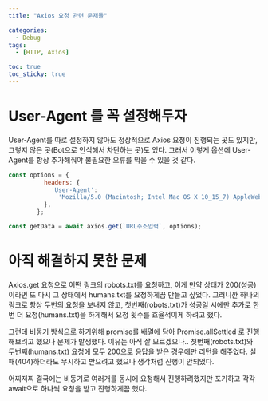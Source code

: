 ```yaml
---
title: "Axios 요청 관련 문제들"

categories:
  - Debug
tags:
  - [HTTP, Axios]

toc: true
toc_sticky: true
---
```


# User-Agent 를 꼭 설정해두자
User-Agent를 따로 설정하지 않아도 정상적으로 Axios 요청이 진행되는 곳도 있지만, 그렇지 않은 곳(Bot으로 인식해서 차단하는 곳)도 있다. 그래서 이렇게 옵션에 User-Agent를 항상 추가해줘야 불필요한 오류를 막을 수 있을 것 같다.

```javascript
const options = {
          headers: {
            'User-Agent':
              'Mozilla/5.0 (Macintosh; Intel Mac OS X 10_15_7) AppleWebKit/537.36 (KHTML, like Gecko) Chrome/103.0.0.0 Safari/537.36',
          },
        };

const getData = await axios.get(`URL주소입력`, options);
```

# 아직 해결하지 못한 문제
Axios.get 요청으로 어떤 링크의 robots.txt를 요청하고, 이게 만약 상태가 200(성공)이라면 또 다시 그 상태에서 humans.txt를 요청하게끔 만들고 싶었다. 그러니깐 하나의 링크로 항상 두번의 요청을 보내지 않고, 첫번째(robots.txt)가 성공일 시에만 추가로 한번 더 요청(humans.txt)을 하게해서 요청 횟수를 효율적이게 하려고 했다. 

그런데 비동기 방식으로 하기위해 promise를 배열에 담아 Promise.allSettled 로 진행해보려고 했으나 문제가 발생했다.
이유는 아직 잘 모르겠으나.. 첫번째(robots.txt)와 두번째(humans.txt) 요청에 모두 200으로 응답을 받은 경우에만 리턴을 해주었다. 실패(404)하더라도 무시하고 받으려고 했으나 생각처럼 진행이 안되었다.

어찌저찌 결국에는 비동기로 여러개를 동시에 요청해서 진행하려했지만 포기하고 각각 await으로 하나씩 요청을 받고 진행하게끔 했다.